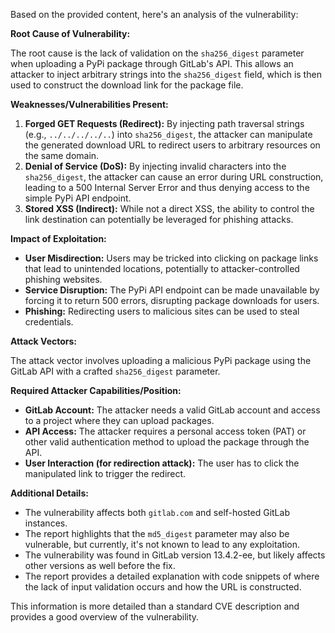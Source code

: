 Based on the provided content, here's an analysis of the vulnerability:

**Root Cause of Vulnerability:**

The root cause is the lack of validation on the `sha256_digest` parameter when uploading a PyPi package through GitLab's API. This allows an attacker to inject arbitrary strings into the `sha256_digest` field, which is then used to construct the download link for the package file.

**Weaknesses/Vulnerabilities Present:**

1.  **Forged GET Requests (Redirect):** By injecting path traversal strings (e.g., `../../../../..`) into `sha256_digest`, the attacker can manipulate the generated download URL to redirect users to arbitrary resources on the same domain.
2.  **Denial of Service (DoS):** By injecting invalid characters into the `sha256_digest`, the attacker can cause an error during URL construction, leading to a 500 Internal Server Error and thus denying access to the simple PyPi API endpoint.
3.  **Stored XSS (Indirect):** While not a direct XSS, the ability to control the link destination can potentially be leveraged for phishing attacks.

**Impact of Exploitation:**

*   **User Misdirection:** Users may be tricked into clicking on package links that lead to unintended locations, potentially to attacker-controlled phishing websites.
*   **Service Disruption:** The PyPi API endpoint can be made unavailable by forcing it to return 500 errors, disrupting package downloads for users.
*   **Phishing:** Redirecting users to malicious sites can be used to steal credentials.

**Attack Vectors:**

The attack vector involves uploading a malicious PyPi package using the GitLab API with a crafted `sha256_digest` parameter.

**Required Attacker Capabilities/Position:**

*   **GitLab Account:** The attacker needs a valid GitLab account and access to a project where they can upload packages.
*   **API Access:** The attacker requires a personal access token (PAT) or other valid authentication method to upload the package through the API.
*   **User Interaction (for redirection attack):** The user has to click the manipulated link to trigger the redirect.

**Additional Details:**

*   The vulnerability affects both `gitlab.com` and self-hosted GitLab instances.
*   The report highlights that the `md5_digest` parameter may also be vulnerable, but currently, it's not known to lead to any exploitation.
*   The vulnerability was found in GitLab version 13.4.2-ee, but likely affects other versions as well before the fix.
*   The report provides a detailed explanation with code snippets of where the lack of input validation occurs and how the URL is constructed.

This information is more detailed than a standard CVE description and provides a good overview of the vulnerability.